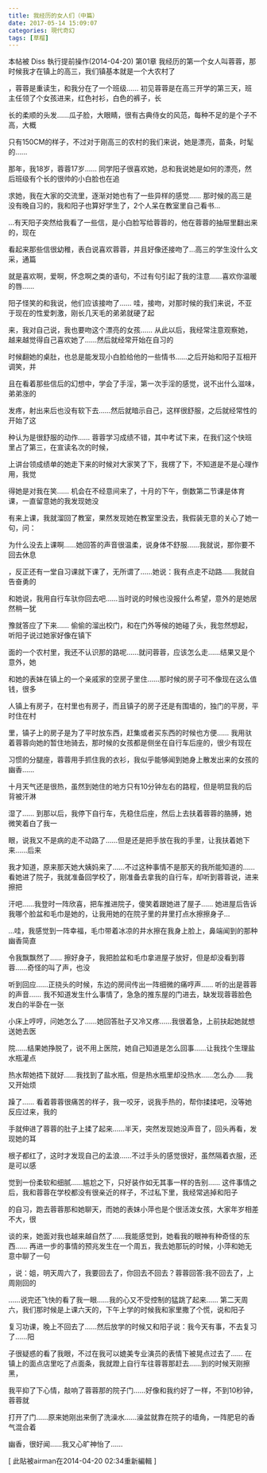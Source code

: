 ```yaml
---
title: 我经历的女人们（中篇）
date: 2017-05-14 15:09:07
categories: 現代奇幻
tags: [草榴]
---
```

本帖被 Diss 執行提前操作(2014-04-20)
第01章
我经历的第一个女人叫蓉蓉，那时候我才在镇上的高三，我们镇基本就是一个大农村了

，蓉蓉是重读生，和我分在了一个班级……
初见蓉蓉是在高三开学的第三天，班主任领了个女孩进来，红色衬衫，白色的裤子，长

长的柔顺的头发……瓜子脸，大眼睛，很有古典侍女的风范，每种不足的是个子不高，大概

只有150CM的样子，不过对于刚高三的农村的我们来说，她是漂亮，苗条，时髦的……

那年，我18岁，蓉蓉17岁……
同学阳子很喜欢她，总和我说她是如何的漂亮，然后班级有个长的很帅的小白脸也在追

求她，我在大家的交流里，逐渐对她也有了一些异样的感觉……
那时候的高三是没有晚自习的，我和阳子也算好学生了，2个人呆在教室里自己看书…

…有天阳子突然给我看了一些信，是小白脸写给蓉蓉的，他在蓉蓉的抽屉里翻出来的，现在

看起来那些信很幼稚，表白说喜欢蓉蓉，并且好像还接吻了…高三的学生没什么文采，通篇

就是喜欢啊，爱啊，怀念啊之类的语句，不过有句引起了我的注意……喜欢你温暖的唇……

阳子怪笑的和我说，他们应该接吻了……
哇，接吻，对那时候的我们来说，不亚于现在的性爱刺激，刚长几天毛的弟弟就硬了起

来，我对自己说，我也要吻这个漂亮的女孩……
从此以后，我经常注意观察她，越来越觉得自己喜欢她了……然后就经常开始在自习的

时候翻她的桌肚，也总是能发现小白脸给他的一些情书……之后开始和阳子互相开调笑，并

且在看着那些信后的幻想中，学会了手淫，第一次手淫的感觉，说不出什么滋味，弟弟涨的

发疼，射出来后也没有软下去……然后就暗示自己，这样很舒服，之后就经常性的开始了这

种认为是很舒服的动作……
蓉蓉学习成绩不错，其中考试下来，在我们这个快班里占了第三，在宣读名次的时候，

上讲台领成绩单的她走下来的时候对大家笑了下，我楞了下，不知道是不是心理作用，我觉

得她是对我在笑……
机会在不经意间来了，十月的下午，倒数第二节课是体育课，一直留意她的我发现她没

有来上课，我就溜回了教室，果然发现她在教室里没去，我假装无意的关心了她一句，问：

为什么没去上课啊……她回答的声音很温柔，说身体不舒服……我就说，那你要不回去休息

，反正还有一堂自习课就下课了，无所谓了……她说：我有点走不动路……我就自告奋勇的

和她说，我用自行车驮你回去吧……当时说的时候也没报什么希望，意外的是她居然稍一犹

豫就答应了下来……
偷偷的溜出校门，和在门外等候的她碰了头，我忽然想起，听阳子说过她家好像在镇下

面的一个农村里，我还不认识那的路呢……就问蓉蓉，应该怎么走……结果又是个意外，她

和她的表妹在镇上的一个亲戚家的空房子里住……那时候的房子可不像现在这么值钱，很多

人镇上有房子，在村里也有房子，而且镇子的房子还是有围墙的，独门的平房，平时住在村

里，镇子上的房子是为了平时放东西，赶集或者买东西的时候也方便……
我用驮着蓉蓉向她的暂住地骑去，那时候的女孩都是侧坐在自行车后座的，很少有现在

习惯的分腿座，蓉蓉用手抓住我的衣衫，我似乎能够闻到她身上散发出来的女孩的幽香……

十月天气还是很热，虽然到她住的地方只有10分钟左右的路程，但是明显我的后背被汗淋

湿了……
到那以后，我停下自行车，先稳住后座，然后上去扶着蓉蓉的胳膊，她微笑着白了我一

眼，说我又不是病的走不动路了……但是还是把手放在我的手里，让我扶着她下来……后来

我才知道，原来那天她大姨妈来了……不过这种事情不是那天的我所能知道的……
看她进了院子，我就准备回学校了，刚准备去拿我的自行车，却听到蓉蓉说，进来擦把

汗吧……我登时一阵欣喜，把车推进院子，傻笑着跟她进了屋子……
她进屋后告诉我哪个脸盆和毛巾是她的，让我用她的在院子里的井里打点水擦擦身子…

…哇，我感觉到一阵幸福，毛巾带着冰凉的井水擦在我身上脸上，鼻端闻到的那种幽香简直

令我飘飘然了……
擦好身子，我把脸盆和毛巾拿进屋子放好，但是却没看到蓉蓉……奇怪的叫了声，也没

听到回应……正挠头的时候，东边的房间传出一阵细微的痛哼声……
听的出是蓉蓉的声音……
我不知道发生什么事情了，急急的推东屋的门进去，缺发现蓉蓉脸色发白的半卧在一张

小床上哼哼，问她怎么了……她回答肚子又冷又疼……我很着急，上前扶起她就想送她去医

院……结果她挣脱了，说不用上医院，她自己知道是怎么回事……让我找个生理盐水瓶灌点

热水帮她捂下就好……我找到了盐水瓶，但是热水瓶里却没热水……怎么办……我又开始烦

躁了……
看着蓉蓉很痛苦的样子，我一咬牙，说我手热的，帮你揉揉吧，没等她反应过来，我的

手就伸进了蓉蓉的肚子上揉了起来……半天，突然发现她没声音了，回头再看，发现她的耳

根子都红了，这时才发现自己的孟浪……不过手头的感觉很好，虽然隔着衣服，还是可以感

觉到一份柔软和细腻……尴尬之下，只好装作如无其事一样的告别……
这件事情之后，我和蓉蓉在学校都没有很亲近的样子，不过私下里，我经常逃掉和阳子

的自习，跑去蓉蓉那和她聊天，而她的表妹小萍也是个很活泼女孩，大家年岁相差不大，很

谈的来，她面对我也越来越自然了……我能感觉到，她看我的眼神有种奇怪的东西……
再进一步的事情的预兆发生在一个周五，我去她那玩的时候，小萍和她无意中聊了一句

，说：姐，明天周六了，我要回去了，你回去不回去？蓉蓉回答:我不回去了，上周刚回的

……说完还飞快的看了我一眼……我的心又不受控制的猛跳了起来……
第二天周六，我们那时候是上课六天的，下午上学的时候我和家里撒了个慌，说和阳子

复习功课，晚上不回去了……然后放学的时候又和阳子说：我今天有事，不去复习了……阳

子很疑惑的看了我眼，不过在我可以媲美专业演员的表情下被晃点过去了……
在镇上的面点店里吃了点面条，我就蹬上自行车往蓉蓉那赶去……到的时候天刚擦黑，

我平抑了下心情，敲响了蓉蓉那的院子门……好像和我约好了一样，不到10秒钟，蓉蓉就

打开了门……原来她刚出来倒了洗澡水……澡盆就靠在院子的墙角，一阵肥皂的香气混合着

幽香，很好闻……我又心旷神怡了……


[ 此貼被airman在2014-04-20 02:34重新編輯 ]